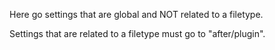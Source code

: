 Here go settings that are global and NOT related to a filetype.

Settings that are related to a filetype must go to "after/plugin".
